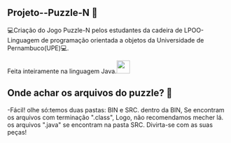 ## Projeto--Puzzle-N 🧩
💻Criação do Jogo Puzzle-N pelos estudantes da cadeira de LPOO-Linguagem de programação orientada a objetos da Universidade de Pernambuco(UPE)💻.

Feita inteiramente na linguagem Java.<img src="https://cdn.jsdelivr.net/gh/devicons/devicon/icons/java/java-original.svg" width="30" height="30" />

## Onde achar os arquivos do puzzle? 🧩
-Fácil! olhe só:temos duas pastas: BIN e SRC.
dentro da BIN, Se encontram os arquivos com terminação ".class", Logo, não recomendamos mecher lá. os arquivos ".java" se encontram na pasta SRC.
Divirta-se com as suas peças!
